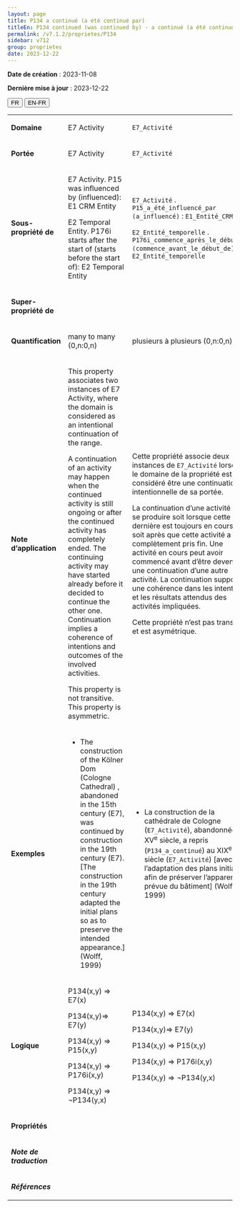 ```yaml
---
layout: page
title: P134 a continué (a été continué par)
titleEn: P134 continued (was continued by) - a continué (a été continué par)
permalink: /v7.1.2/proprietes/P134
sidebar: v712
group: proprietes
date: 2023-12-22
---
```


**Date de création** : 2023-11-08

**Dernière mise à jour** : 2023-12-22

<div class="lang-buttons">
 <button id="fr" class="activate">FR</button>
 <button id="en-fr">EN-FR</button>
</div>

<table>
<tbody>
<tr>
<td><p><strong>Domaine</strong></p></td>
<td class="en">
<p>E7 Activity</p>
</td>
<td>
<p><code class="language-plaintext highlighter-rouge">E7_Activité</code> </p>
</td>
</tr>
<tr>
<td><p><strong>Portée</strong></p></td>
<td class="en">
<p>E7 Activity</p>
</td>
<td>
<p><code class="language-plaintext highlighter-rouge">E7_Activité</code> </p>
</td>
</tr>
<tr>
<td><p><strong>Sous-propriété de</strong></p></td>
<td class="en">
<p>E7 Activity. P15 was influenced by (influenced): E1 CRM Entity</p>
<p>E2 Temporal Entity. P176i starts after the start of (starts before the start of): E2 Temporal Entity</p>
</td>
<td>
<p><code class="language-plaintext highlighter-rouge">E7_Activité</code> . <code class="language-plaintext highlighter-rouge">P15_a_été_influencé_par (a_influencé)</code> : <code class="language-plaintext highlighter-rouge">E1_Entité_CRM</code> </p>
<p><code class="language-plaintext highlighter-rouge">E2_Entité_temporelle</code> . <code class="language-plaintext highlighter-rouge">P176i_commence_après_le_début_de (commence_avant_le_début_de)</code> : <code class="language-plaintext highlighter-rouge">E2_Entité_temporelle</code> </p>
</td>
</tr>
<tr>
<td><p><strong>Super-propriété de</strong></p></td>
<td class="en">
</td>
<td>
</td>
</tr>
<tr>
<td><p><strong>Quantification</strong></p></td>
<td class="en">
<p>many to many (0,n:0,n)</p>
</td>
<td>
<p>plusieurs à plusieurs (0,n:0,n)</p>
</td>
</tr>
<tr>
<td><p><strong>Note d’application</strong></p></td>
<td class="en">
<p>This property associates two instances of E7 Activity, where the domain is considered as an intentional continuation of the range. </p>
<p>A continuation of an activity may happen when the continued activity is still ongoing or after the continued activity has completely ended. The continuing activity may have started already before it decided to continue the other one. Continuation implies a coherence of intentions and outcomes of the involved activities.</p>
<p>This property is not transitive. This property is asymmetric.</p>
</td>
<td>
<p>Cette propriété associe deux instances de <code class="language-plaintext highlighter-rouge">E7_Activité</code> lorsque le domaine de la propriété est considéré être une continuation intentionnelle de sa portée. </p>
<p>La continuation d’une activité peut se produire soit lorsque cette dernière est toujours en cours, soit après que cette activité a complètement pris fin. Une activité en cours peut avoir commencé avant d’être devenue une continuation d’une autre activité. La continuation suppose une cohérence dans les intentions et les résultats attendus des activités impliquées. </p>
<p>Cette propriété n’est pas transitive et est asymétrique. </p>
</td>
</tr>
<tr>
<td><p><strong>Exemples</strong></p></td>
<td class="en">
<ul>
<li><p>The construction of the Kölner Dom (Cologne Cathedral) , abandoned in the 15th century (E7), was continued by construction in the 19th century (E7). [The construction in the 19th century adapted the initial plans so as to preserve the intended appearance.] (Wolff, 1999)</p>
</li>
</ul>
</td>
<td>
<ul>
<li><p>La construction de la cathédrale de Cologne (<code class="language-plaintext highlighter-rouge">E7_Activité</code>), abandonnée au XV<sup>e</sup> siècle, a repris (<code class="language-plaintext highlighter-rouge">P134_a_continué</code>) au XIX<sup>e</sup> siècle (<code class="language-plaintext highlighter-rouge">E7_Activité</code>) [avec l’adaptation des plans initiaux afin de préserver l’apparence prévue du bâtiment] (Wolff, 1999)</p>
</li>
</ul>
</td>
</tr>
<tr>
<td><p><strong>Logique</strong></p></td>
<td class="en">
<p>P134(x,y) ⇒ E7(x)</p>
<p>P134(x,y)⇒ E7(y) </p>
<p>P134(x,y) ⇒ P15(x,y)</p>
<p>P134(x,y) ⇒ P176i(x,y)</p>
<p>P134(x,y) ⇒ ¬P134(y,x)</p>
</td>
<td>
<p>P134(x,y) ⇒ E7(x)</p>
<p>P134(x,y)⇒ E7(y) </p>
<p>P134(x,y) ⇒ P15(x,y)</p>
<p>P134(x,y) ⇒ P176i(x,y)</p>
<p>P134(x,y) ⇒ ¬P134(y,x)</p>
</td>
</tr>
<tr>
<td><p><strong>Propriétés</strong></p></td>
<td class="en">
</td>
<td>
</td>
</tr>
<tr>
<td><p><strong><em>Note de traduction</em></strong></p></td>
<td colspan="2">
</td>
</tr>
<tr>
<td><p><strong><em>Références</em></strong></p></td>
<td colspan="2">
<p><em></em></p>
</td>
</tr>
</tbody>
</table>
